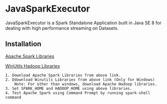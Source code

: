 # JavaSparkExecutor

JavaSparkExecutor is a Spark Standalone Application built in Java SE 8 for dealing with high performance streaming on Datasets.

## Installation

[Apache Spark Libraries](https://spark.apache.org/)

[WinUtils Hadoop Libraries](https://github.com/steveloughran/winutils)

```
1. Download Apache Spark Libraries from above link.
2. Ddownload Winutils Libraries from above link (Only for Windows)
    Note: For other than windows, download Apache Hadoop libraries.
3. Set SPARK_HOME and HADOOP_HOME using above libraries.
4. Test Apache Spark using Command Prompt by running spark-shell command
```
